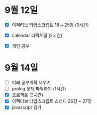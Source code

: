 # 9월 12일

- [x] 이펙티브 타입스크립트 18 ~ 25강 (3시간)
- [x] calendar 리팩토링 (2시간)
- [x] 개인 공부


# 9월 14일

- [ ] 미래 공부계획 세우기
- [ ] prolog 문제 파악하기 (1시간)
- [x] 프로젝트 (3시간)
- [x] 이펙티브 타입스크립트 스터디 26강 ~ 27강
- [x] javascript 읽기

